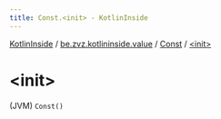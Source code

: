 ```yaml
---
title: Const.<init> - KotlinInside
---
```


[KotlinInside](../../index.html) / [be.zvz.kotlininside.value](../index.html) / [Const](index.html) / [&lt;init&gt;](./-init-.html)

# &lt;init&gt;

(JVM) `Const()`
